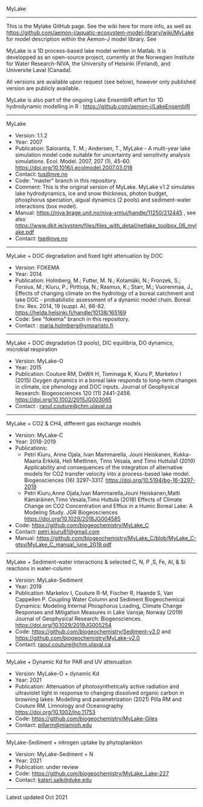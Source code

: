 MyLake
***
This is the Mylake GitHub page. See the wiki here for more info, as well as https://github.com/aemon-j/aquatic-ecosystem-model-library/wiki/MyLake for model description within the Aemon-J model library. See 

MyLake is a 1D process-based lake model written in Matlab. It is developped as an open-source project, currently at the Norwegien Institute for Water Research-NIVA, the University of Helsinki (Finland), and Universite Laval (Canada). 

All versions are available upon request (see below), however only published version are publicly available. 

MyLake is also part of the ongoing Lake EnsemblR effort for 1D hydrodynamic modelling in R : https://github.com/aemon-j/LakeEnsemblR

***
MyLake
- Version: 1.1.2
- Year: 2007
- Publication: Saloranta, T. M.; Andersen, T., MyLake - A multi-year lake simulation model code suitable for uncertainty and sensitivity analysis simulations. Ecol. Model. 2007, 207 (1), 45-60. https://doi.org/10.1016/j.ecolmodel.2007.03.018
- Contact: tus@nve.no
- Code: "master" branch in this repository. 
- Comment: This is the original version of MyLake. MyLake v1.2 simulates lake hydrodynamics, ice and snow thickness, photon budget, phosphorus speciation, algual dynamics (2 pools) and sediment-water interactions (box model). 
- Manual: https://niva.brage.unit.no/niva-xmlui/handle/11250/212445 , see also https://www.dkit.ie/system/files/files_with_detail/netlake_toolbox_06_mylake.pdf
- Contact: tse@nve.no

***
MyLake + DOC degradation and fixed light attenuation by DOC  
- Version: FOKEMA 
- Year: 2014
- Publication: Holmberg, M.; Futter, M. N.; Kotamäki, N.; Fronzek, S.; Forsius, M.; Kiuru, P.; Pirttioja, N.; Rasmus, K.; Starr, M.; Vuorenmaa, J., Effects of changing climate on the hydrology of a boreal catchment and lake DOC - probabilistic assessment of a dynamic model chain. Boreal Env. Res. 2014, 19 (suppl. A), 66-82.  https://helda.helsinki.fi/handle/10138/165169
- Code: See "fokema" branch in this repository. 
- Contact : maria.holmberg@ymparisto.fi

****
MyLake + DOC degradation (3 pools), DIC equilibria, DO dynamics, microbial respiration
- Version: MyLake-O
- Year: 2015
- Publication:  Couture RM, DeWit H, Tominaga K, Kiuru P, Markelov I (2015) Oxygen dynamics in a boreal lake responds to long-term changes in climate, ice phenology and DOC inputs. Journal of Geophysical Research: Biogeosciences 120 (11) 2441-2456. https://doi.org/10.1002/2015JG003065
- Contact : raoul.couture@chm.ulaval.ca

*** 
MyLake + CO2 & CH4, different gas exchange models
- Version: MyLake-C
- Year: 2018-2019
- Publications: 
    - Petri Kiuru, Anne Ojala, Ivan Mammarella, Jouni Heiskanen, Kukka-Maaria Erkkilä, Heli Miettinen, Timo Vesala, and Timo Huttula1 (2019) Applicability and consequences of the integration of alternative models for CO2 transfer velocity into a process-based lake model. Biogeosciences (16) 3297–3317. https://doi.org/10.5194/bg-16-3297-2019
    - Petri Kiuru,Anne Ojala,Ivan Mammarella,Jouni Heiskanen,Matti Kämäräinen,Timo Vesala,Timo Huttula (2018) Effects of Climate Change on CO2 Concentration and Efflux in a Humic Boreal Lake: A Modeling Study. JGR Biogeosciences https://doi.org/10.1029/2018JG004585 
- Code: https://github.com/biogeochemistry/MyLake_C
- Contact: petri.kiuru81@gmail.com
- Manual: https://github.com/biogeochemistry/MyLake_C/blob/MyLake_C-gtsv/MyLake_C_manual_june_2019.pdf

***
MyLake + Sediment-water interactions & selected C, N, P ,S, Fe, Al, & Si reactions in water-column
- Version: MyLake-Sediment
- Year: 2019
- Publication:  Markelov I, Couture R-M,  Fischer R, Haande S, Van Cappellen P. Coupling Water Column and Sediment Biogeochemical Dynamics: Modeling Internal Phosphorus Loading, Climate Change Responses and Mitigation Measures in Lake Vansjø, Norway (2019) Journal of Geophysical Research: Biogeosciences. https://doi.org/10.1029/2019JG005254
- Code: https://github.com/biogeochemistry/Sediment-v2.0 and https://github.com/biogeochemistry/MyLake-v2.0
- Contact: raoul.couture@chm.ulaval.ca

***
MyLake + Dynamic Kd for PAR and UV attenuation
- Version: MyLake-O + dynamic Kd
- Year: 2021
- Publication: Attenuation of photosynthetically active radiation and ultraviolet light in response to changing dissolved organic carbon in browning lakes:  Modelling and parametrization (2021) Pilla RM and Couture RM. Limnology and Oceanography https://doi.org/10.1002/lno.11753
- Code: https://github.com/biogeochemistry/MyLake-Giles
- Contact: pillarm@miamioh.edu

***
MyLake-Sediment + nitrogen uptake by phytoplankton
- Version: MyLake-Sediment + N
- Year: 2021
- Publication: under review
- Code: https://github.com/biogeochemistry/MyLake_Lake-227
- Contact: kateri.salk@duke.edu

***

Latest updated Oct 2021

